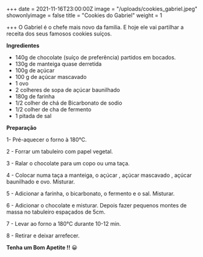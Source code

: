 +++
date = 2021-11-16T23:00:00Z
image = "/uploads/cookies_gabriel.jpeg"
showonlyimage = false
title = "Cookies do Gabriel"
weight = 1

+++
O Gabriel é o chefe mais novo da familia. E hoje ele vai partilhar a receita dos seus famosos cookies suíços.

**Ingredientes**

* 140g de chocolate (suíço de preferência) partidos em bocados.
* 130g de manteiga quase derretida
* 100g de açúcar 
* 100 g de açúcar mascavado
* 1 ovo
* 2 colheres de sopa de açúcar baunilhado
* 180g de farinha
* 1/2 colher de chá de Bicarbonato de sodio
* 1/2 colher de cha de fermento
* 1 pitada de sal

**Preparação**

1- Pré-aquecer o forno à 180°C. 

2 - Forrar um tabuleiro com papel vegetal. 

3 - Ralar o chocolate para um copo ou uma taça.

4 - Colocar numa taça a manteiga, o açúcar , açúcar mascavado , açúcar baunilhado e ovo. Misturar.

5 - Adicionar a farinha, o bicarbonato, o fermento e o sal. Misturar.

6 - Adicionar o chocolate e misturar. Depois fazer pequenos montes de massa no tabuleiro espaçados de 5cm.

7 - Levar ao forno a 180°C durante 10-12 min.

8 - Retirar e deixar arrefecer.

**Tenha um Bom Apetite !!** 😀